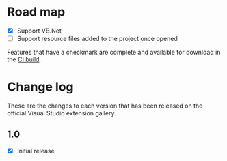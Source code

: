 # Road map

- [x] Support VB.Net
- [ ] Support resource files added to the project once opened

Features that have a checkmark are complete and available for
download in the
[CI build](http://vsixgallery.com/extension/StringResourceVisualizer.a05f89b1-98f8-4b37-8f84-4fdebc44aa25/).

# Change log

These are the changes to each version that has been released
on the official Visual Studio extension gallery.

## 1.0

- [x] Initial release

